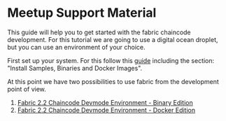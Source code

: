 # Meetup Support Material

This guide will help you to get started with the fabric chaincode development. For this tutorial we are going to use a digital ocean droplet, but you can use an environment of your choice. 

First set up your system. For this follow this [guide](../meetup-061020/index.md) including the section: "Install Samples, Binaries and Docker Images". 

At this point we have two possibilities to use fabric from the development point of view.

1. [Fabric 2.2 Chaincode Devmode Environment - Binary Edition](fabric2DevMode.md)
2. [Fabric 2.2 Chaincode Devmode Environment - Docker Edition](fabric2DevModeDockerEdition.md)
